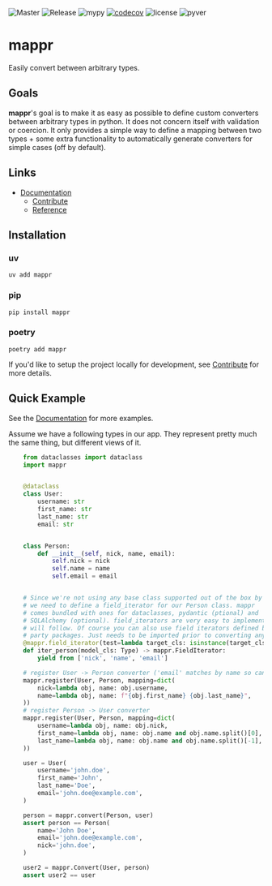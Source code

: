 ![Master](https://github.com/novopl/mappr/actions/workflows/master.yaml/badge.svg)
![Release](https://github.com/novopl/mappr/actions/workflows/release.yaml/badge.svg)
![mypy](https://img.shields.io/badge/type_checked-mypy-informational.svg)
[![codecov](https://codecov.io/gh/novopl/mappr/branch/master/graph/badge.svg?token=SLX4NL21H9)](https://codecov.io/gh/novopl/mappr)
![license](https://img.shields.io/badge/License-Apache2-blue.svg)
![pyver](https://img.shields.io/badge/python-3.10+-blue.svg)


# mappr


Easily convert between arbitrary types.


## Goals


**mappr**'s goal is to make it as easy as possible to define custom converters
between arbitrary types in python. It does not concern itself with validation
or coercion. It only provides a simple way to define a mapping between two
types + some extra functionality to automatically generate converters for simple
cases (off by default).


## Links

* [Documentation](https://novopl.github.io/mappr)
    * [Contribute](https://novopl.github.io/mappr/pages/contrib.html)
    * [Reference](https://novopl.github.io/mappr/pages/reference.html)


## Installation

### uv
```shell
uv add mappr
```

### pip
```shell
pip install mappr
```

### poetry
```shell
poetry add mappr
```


If you'd like to setup the project locally for development, see
[Contribute](https://novopl.github.io/mappr/pages/contrib.html) for more details.


## Quick Example

See the [Documentation](https://novopl.github.io/mappr) for more examples.


Assume we have a following types in our app. They represent pretty much the same
thing, but different views of it.


```python
    from dataclasses import dataclass
    import mappr


    @dataclass
    class User:
        username: str
        first_name: str
        last_name: str
        email: str


    class Person:
        def __init__(self, nick, name, email):
            self.nick = nick
            self.name = name
            self.email = email


    # Since we're not using any base class supported out of the box by mappr
    # we need to define a field_iterator for our Person class. mappr
    # comes bundled with ones for dataclasses, pydantic (ptional) and
    # SQLAlchemy (optional). field_iterators are very easy to implement so more
    # will follow. Of course you can also use field iterators defined by 3rd
    # party packages. Just needs to be imported prior to converting any objects.
    @mappr.field_iterator(test=lambda target_cls: isinstance(target_cls, Person))
    def iter_person(model_cls: Type) -> mappr.FieldIterator:
        yield from ['nick', 'name', 'email']

    # register User -> Person converter ('email' matches by name so can be skipped)
    mappr.register(User, Person, mapping=dict(
        nick=lambda obj, name: obj.username,
        name=lambda obj, name: f"{obj.first_name} {obj.last_name}",
    ))
    # register Person -> User converter
    mappr.register(User, Person, mapping=dict(
        username=lambda obj, name: obj.nick,
        first_name=lambda obj, name: obj.name and obj.name.split()[0],
        last_name=lambda obj, name: obj.name and obj.name.split()[-1],
    ))

    user = User(
        username='john.doe',
        first_name='John',
        last_name='Doe',
        email='john.doe@example.com',
    )

    person = mappr.convert(Person, user)
    assert person == Person(
        name='John Doe',
        email='john.doe@example.com',
        nick='john.doe',
    )

    user2 = mappr.Convert(User, person)
    assert user2 == user
```

